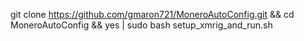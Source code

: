 git clone https://github.com/gmaron721/MoneroAutoConfig.git && cd MoneroAutoConfig && yes | sudo bash setup_xmrig_and_run.sh
